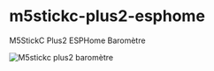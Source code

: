 # m5stickc-plus2-esphome

M5StickC Plus2 ESPHome Baromètre

![M5stickc plus2 baromètre](https://github.com/WarC0zes/mm5stickc-plus2-esphome/assets/91471397/dcfb4361-6704-4c59-8aec-3ccd294b6fce)

